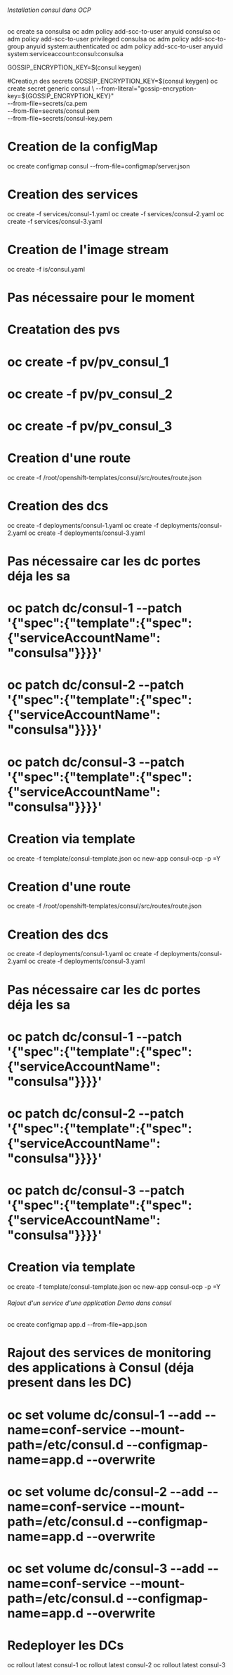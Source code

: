 ###### Installation consul dans OCP #########
oc create sa consulsa
oc adm policy add-scc-to-user anyuid consulsa
oc adm policy add-scc-to-user privileged consulsa
oc adm policy add-scc-to-group anyuid system:authenticated
oc adm policy add-scc-to-user anyuid system:serviceaccount:consul:consulsa

GOSSIP_ENCRYPTION_KEY=$(consul keygen)

#Creatio,n des secrets
GOSSIP_ENCRYPTION_KEY=$(consul keygen)
oc create secret generic consul \
  --from-literal="gossip-encryption-key=${GOSSIP_ENCRYPTION_KEY}" \
  --from-file=secrets/ca.pem \
  --from-file=secrets/consul.pem \
  --from-file=secrets/consul-key.pem

# Creation de la configMap
oc create configmap consul --from-file=configmap/server.json

# Creation des services
oc create -f services/consul-1.yaml
oc create -f services/consul-2.yaml
oc create -f services/consul-3.yaml

# Creation de l'image stream
oc create -f is/consul.yaml

# Pas nécessaire pour le moment
# Creatation des pvs
# oc create -f pv/pv_consul_1
# oc create -f pv/pv_consul_2
# oc create -f pv/pv_consul_3

# Creation d'une route
oc create -f /root/openshift-templates/consul/src/routes/route.json


# Creation des dcs 
oc create -f deployments/consul-1.yaml
oc create -f deployments/consul-2.yaml
oc create -f deployments/consul-3.yaml

# Pas nécessaire car les dc portes déja les sa
# oc patch dc/consul-1 --patch '{"spec":{"template":{"spec":{"serviceAccountName": "consulsa"}}}}'
# oc patch dc/consul-2 --patch '{"spec":{"template":{"spec":{"serviceAccountName": "consulsa"}}}}'
# oc patch dc/consul-3 --patch '{"spec":{"template":{"spec":{"serviceAccountName": "consulsa"}}}}'


# Creation via template
oc create -f  template/consul-template.json
oc new-app consul-ocp -p =Y 
# Creation d'une route
oc create -f /root/openshift-templates/consul/src/routes/route.json


# Creation des dcs 
oc create -f deployments/consul-1.yaml
oc create -f deployments/consul-2.yaml
oc create -f deployments/consul-3.yaml

# Pas nécessaire car les dc portes déja les sa
# oc patch dc/consul-1 --patch '{"spec":{"template":{"spec":{"serviceAccountName": "consulsa"}}}}'
# oc patch dc/consul-2 --patch '{"spec":{"template":{"spec":{"serviceAccountName": "consulsa"}}}}'
# oc patch dc/consul-3 --patch '{"spec":{"template":{"spec":{"serviceAccountName": "consulsa"}}}}'


# Creation via template
oc create -f  template/consul-template.json
oc new-app consul-ocp -p =Y 


###### Rajout d'un service d'une application Demo dans consul #########
oc create configmap app.d --from-file=app.json

# Rajout des services de monitoring des applications à Consul (déja present dans les DC)
# oc set volume dc/consul-1 --add --name=conf-service --mount-path=/etc/consul.d --configmap-name=app.d --overwrite
# oc set volume dc/consul-2 --add --name=conf-service --mount-path=/etc/consul.d --configmap-name=app.d --overwrite
# oc set volume dc/consul-3 --add --name=conf-service --mount-path=/etc/consul.d --configmap-name=app.d --overwrite

# Redeployer les DCs
oc rollout latest consul-1
oc rollout latest consul-2
oc rollout latest consul-3